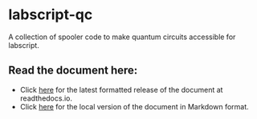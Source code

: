 # labscript-qc
A collection of spooler code to make quantum circuits accessible for labscript.

## Read the document here:
* Click [here](http://labscript-qc.readthedocs.io/) for the latest formatted release of the document at readthedocs.io.
* Click [here](docs/user_guide.md) for the local version of the document in Markdown format.
